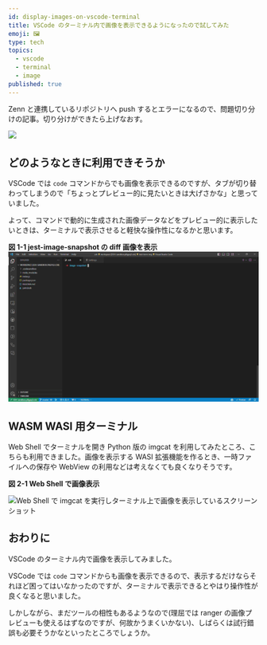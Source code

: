 ```yaml
---
id: display-images-on-vscode-terminal
title: VSCode のターミナル内で画像を表示できるようになったので試してみた
emoji: 🖼️
type: tech
topics:
  - vscode
  - terminal
  - image
published: true
---
```


Zenn と連携しているリポジトリへ push するとエラーになるので、問題切り分けの記事。切り分けができたら上げなおす。

![](https://images.microcms-assets.io/assets/1fff6177c5c74aac8d5158dc17492c92/c5f6a3162860436d9e481d689dbba334/Untitled.png?auto=compress%2Cformat)

## どのようなときに利用できそうか

VSCode では `code` コマンドからでも画像を表示できるのですが、タブが切り替わってしまうので「ちょっとプレビュー的に見たいときは大げさかな」と思っていました。

よって、コマンドで動的に生成された画像データなどをプレビュー的に表示したいときは、ターミナルで表示させると軽快な操作性になるかと思います。

**図 1-1 jest-image-snapshot の diff 画像を表示**
![npm run でテスト実行時に画像の比較が失敗し、その diff 画像をターミナルで表示しているスクリーンショット](/images/display-images-on-vscode-terminal/display-images-on-vscode-terminal-diff.gif)

## WASM WASI 用ターミナル

Web Shell でターミナルを開き Python 版の imgcat を利用してみたところ、こちらも利用できました。画像を表示する WASI 拡張機能を作るとき、一時ファイルへの保存や WebView の利用などは考えなくても良くなりそうです。

**図 2-1 Web Shell で画像表示**

![Web Shell で imgcat を実行しターミナル上で画像を表示しているスクリーンショット](https://images.microcms-assets.io/assets/1fff6177c5c74aac8d5158dc17492c92/17dea80dc57347af8af8aac314e5d2a2/display-images-on-vscode-terminal-webshell.png?w=1440\&h=860\&auto=compress%2Cformat)

## おわりに

VSCode のターミナル内で画像を表示してみました。

VSCode では `code` コマンドからも画像を表示できるので、表示するだけならそれほど困ってはいなかったのですが、ターミナルで表示できるとやはり操作性が良くなると思いました。

しかしながら、まだツールの相性もあるようなので(理屈では ranger の画像プレビューも使えるはずなのですが、何故かうまくいかない)、しばらくは試行錯誤も必要そうかなといったところでしょうか。
